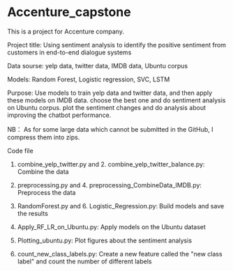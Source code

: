 # Accenture_capstone

This is a project for Accenture company.

Project title:
Using sentiment analysis to identify the positive sentiment from customers in end-to-end dialogue systems

Data sourse:
yelp data, twitter data, IMDB data, Ubuntu corpus

Models:
Random Forest, Logistic regression, SVC, LSTM

Purpose: 
Use models to train yelp data and twitter data, and then apply these models on IMDB data. 
choose the best one and do sentiment analysis on Ubuntu corpus. plot the sentiment changes and do analysis about
improving the chatbot performance. 

NB：
As for some large data which cannot be submitted in the GitHub, I compress them into zips.

Code file
1. combine_yelp_twitter.py and 2. combine_yelp_twitter_balance.py:     Combine the data

3. preprocessing.py and 4. preprocessing_CombineData_IMDB.py:     Preprocess the data

5. RandomForest.py and 6. Logistic_Regression.py:     Build models and save the results

7. Apply_RF_LR_on_Ubuntu.py:     Apply models on the Ubuntu dataset

8. Plotting_ubuntu.py:     Plot figures about the sentiment analysis

9. count_new_class_labels.py:     Create a new feature called the "new class label" and count the number of different labels







